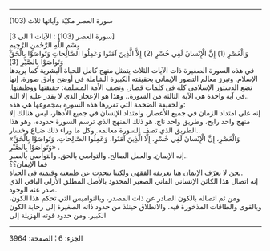------------------------------------------------------------------------

(103) سورة العصر مكيّة وآياتها ثلاث  
  
\[سورة العصر (103) : الآيات 1 الى 3\]  
بِسْمِ اللَّهِ الرَّحْمنِ الرَّحِيمِ  
وَالْعَصْرِ (1) إِنَّ الْإِنْسانَ لَفِي خُسْرٍ (2) إِلاَّ الَّذِينَ آمَنُوا وَعَمِلُوا الصَّالِحاتِ
وَتَواصَوْا بِالْحَقِّ وَتَواصَوْا بِالصَّبْرِ (3)  
في هذه السورة الصغيرة ذات الآيات الثلاث يتمثل منهج كامل للحياة البشرية
كما يريدها الإسلام. وتبرز معالم التصور الإيماني بحقيقته الكبيرة الشاملة
في أوضح وأدق صورة. إنها تضع الدستور الإسلامي كله في كلمات قصار. وتصف
الأمة المسلمة: حقيقتها ووظيفتها. في آية واحدة هي الآية الثالثة من
السورة.. وهذا هو الإعجاز الذي لا يقدر عليه إلا الله..  
والحقيقة الضخمة التي تقررها هذه السورة بمجموعها هي هذه:  
إنه على امتداد الزمان في جميع الأعصار، وامتداد الإنسان في جميع الأدهار،
ليس هنالك إلا منهج واحد رابح، وطريق واحد ناج. هو ذلك المنهج الذي ترسم
السورة حدوده، وهو هذا الطريق الذي تصف السورة معالمه. وكل ما وراء ذلك
ضياع وخسار..  
«وَالْعَصْرِ، إِنَّ الْإِنْسانَ لَفِي خُسْرٍ. إِلَّا الَّذِينَ آمَنُوا، وَعَمِلُوا الصَّالِحاتِ، وَتَواصَوْا
بِالْحَقِّ وَتَواصَوْا بِالصَّبْرِ» .  
إنه الإيمان. والعمل الصالح. والتواصي بالحق. والتواصي بالصبر..  
فما الإيمان؟؟  
نحن لا نعرّف الإيمان هنا تعريفه الفقهي ولكننا نتحدث عن طبيعته وقيمته في
الحياة.  
إنه اتصال هذا الكائن الإنساني الفاني الصغير المحدود بالأصل المطلق الأزلي
الباقي الذي صدر عنه الوجود.  
ومن ثم اتصاله بالكون الصادر عن ذات المصدر، وبالنواميس التي تحكم هذا
الكون، وبالقوى والطاقات المذخورة فيه. والانطلاق حينئذ من حدود ذاته
الصغيرة إلى رحابة الكون الكبير. ومن حدود قوته الهزيلة إلى

------------------------------------------------------------------------

الجزء: 6 ¦ الصفحة: 3964
